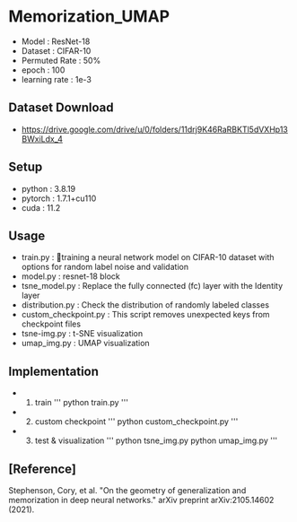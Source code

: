 # Memorization_UMAP
- Model : ResNet-18
- Dataset : CIFAR-10
- Permuted Rate : 50%
- epoch : 100
- learning rate : 1e-3

## Dataset Download
- https://drive.google.com/drive/u/0/folders/11drj9K46RaRBKTl5dVXHp13BWxiLdx_4

## Setup
- python : 3.8.19
- pytorch : 1.7.1+cu110
- cuda : 11.2

## Usage
- train.py : training a neural network model on CIFAR-10 dataset with options for random label noise and validation
- model.py : resnet-18 block
- tsne_model.py : Replace the fully connected (fc) layer with the Identity layer
- distribution.py : Check the distribution of randomly labeled classes
- custom_checkpoint.py : This script removes unexpected keys from checkpoint files
- tsne-img.py : t-SNE visualization
- umap_img.py : UMAP visualization

## Implementation
- 1. train
'''
python train.py
'''
- 2. custom checkpoint
'''
python custom_checkpoint.py
'''
- 3. test & visualization
'''
python tsne_img.py
python umap_img.py
'''

## [Reference]
Stephenson, Cory, et al. "On the geometry of generalization and memorization in deep neural networks." arXiv preprint arXiv:2105.14602 (2021).
